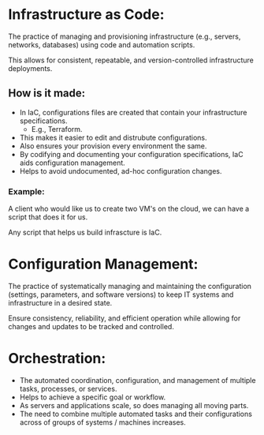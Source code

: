 # Infrastructure as Code:

The practice of managing and provisioning infrastructure (e.g., servers, networks, databases) using code and automation scripts.

This allows for consistent, repeatable, and version-controlled infrastructure deployments.

## How is it made:

- In IaC, configurations files are created that contain your infrastructure specifications. 
  - E.g., Terraform.
- This makes it easier to edit and distrubute configurations.
- Also ensures your provision every environment the same.
- By codifying and documenting your configuration specifications, IaC aids configuration management.
- Helps to avoid undocumented, ad-hoc configuration changes.

### Example:

A client who would like us to create two VM's on the cloud, we can have a script that does it for us. 

Any script that helps us build infrascture is IaC.

# Configuration Management:

The practice of systematically managing and maintaining the configuration (settings, parameters, and software versions) to keep IT systems and infrastructure in a desired state.

Ensure consistency, reliability, and efficient operation while allowing for changes and updates to be tracked and controlled.

# Orchestration:

- The automated coordination, configuration, and management of multiple tasks, processes, or services. 
- Helps to achieve a specific goal or workflow. 
- As servers and applications scale, so does managing all moving parts.
- The need to combine multiple automated tasks and their configurations across of groups of systems / machines increases.
